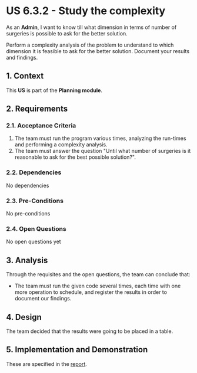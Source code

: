 # US 6.3.2 - Study the complexity

As an **Admin**, I want to know till what dimension in terms of number of surgeries is possible to ask for the better solution.

Perform a complexity analysis of the problem to understand to which dimension it is feasible to ask for the better solution. Document your results and findings.

## 1. Context

This **US** is part of the **Planning module**.

## 2. Requirements

### 2.1. Acceptance Criteria

1. The team must run the program various times, analyzing the run-times and performing a complexity analysis.
2. The team must answer the question "Until what number of surgeries is it reasonable to ask for the best possible solution?".

### 2.2. Dependencies

No dependencies

### 2.3. Pre-Conditions

No pre-conditions

### 2.4. Open Questions

No open questions yet

## 3. Analysis

Through the requisites and the open questions, the team can conclude that:
* The team must run the given code several times, each time with one more operation to schedule, and register the results in order to document our findings.

## 4. Design

The team decided that the results were going to be placed in a table.

## 5. Implementation and Demonstration

These are specified in the [report](../6-3-1/report.pdf).